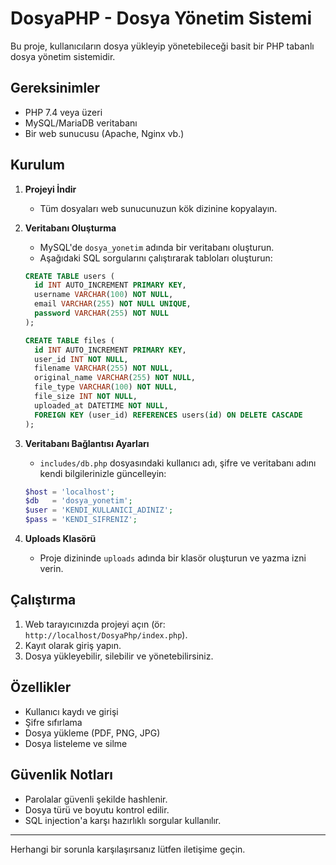 # DosyaPHP - Dosya Yönetim Sistemi

Bu proje, kullanıcıların dosya yükleyip yönetebileceği basit bir PHP tabanlı dosya yönetim sistemidir.

## Gereksinimler

- PHP 7.4 veya üzeri
- MySQL/MariaDB veritabanı
- Bir web sunucusu (Apache, Nginx vb.)

## Kurulum

1. **Projeyi İndir**
   - Tüm dosyaları web sunucunuzun kök dizinine kopyalayın.

2. **Veritabanı Oluşturma**
   - MySQL'de `dosya_yonetim` adında bir veritabanı oluşturun.
   - Aşağıdaki SQL sorgularını çalıştırarak tabloları oluşturun:

   ```sql
   CREATE TABLE users (
     id INT AUTO_INCREMENT PRIMARY KEY,
     username VARCHAR(100) NOT NULL,
     email VARCHAR(255) NOT NULL UNIQUE,
     password VARCHAR(255) NOT NULL
   );

   CREATE TABLE files (
     id INT AUTO_INCREMENT PRIMARY KEY,
     user_id INT NOT NULL,
     filename VARCHAR(255) NOT NULL,
     original_name VARCHAR(255) NOT NULL,
     file_type VARCHAR(100) NOT NULL,
     file_size INT NOT NULL,
     uploaded_at DATETIME NOT NULL,
     FOREIGN KEY (user_id) REFERENCES users(id) ON DELETE CASCADE
   );
   ```

3. **Veritabanı Bağlantısı Ayarları**
   - `includes/db.php` dosyasındaki kullanıcı adı, şifre ve veritabanı adını kendi bilgilerinizle güncelleyin:

   ```php
   $host = 'localhost';
   $db   = 'dosya_yonetim';
   $user = 'KENDI_KULLANICI_ADINIZ';
   $pass = 'KENDI_SIFRENIZ';
   ```

4. **Uploads Klasörü**
   - Proje dizininde `uploads` adında bir klasör oluşturun ve yazma izni verin.

## Çalıştırma

1. Web tarayıcınızda projeyi açın (ör: `http://localhost/DosyaPhp/index.php`).
2. Kayıt olarak giriş yapın.
3. Dosya yükleyebilir, silebilir ve yönetebilirsiniz.

## Özellikler

- Kullanıcı kaydı ve girişi
- Şifre sıfırlama
- Dosya yükleme (PDF, PNG, JPG)
- Dosya listeleme ve silme

## Güvenlik Notları

- Parolalar güvenli şekilde hashlenir.
- Dosya türü ve boyutu kontrol edilir.
- SQL injection'a karşı hazırlıklı sorgular kullanılır.

---

Herhangi bir sorunla karşılaşırsanız lütfen iletişime geçin.
